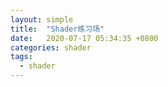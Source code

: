 ```yaml
---
layout: simple
title:  "Shader练习场"
date:   2020-07-17 05:34:35 +0800
categories: shader
tags:
  - shader
---
```


<!--<script type="text/javascript" src="/js/GlslCanvas.js"></script>
<link type="text/css" rel="stylesheet" href="/css/glslEditor.css">
<script type="application/javascript" src="/js/glslEditor.js"></script>
<link type="text/css" rel="stylesheet" href="/css/glslGallery.css">
<script type="application/javascript" src="/js/glslGallery.js"></script>


<canvas class="glslCanvas" data-fragment-url="/shader/hello_world.frag" width="500" height="500"></canvas>
-->

<!-- 
https://github.com/patriciogonzalezvivo/glslEditor
-->

<head>
    <link type="text/css" rel="stylesheet" href="/css/glslEditor.css">
    <script type="application/javascript" src="/js/glslEditor.js"></script>
</head>

<body>
    <div id="glsl_editor"></div>
</body>
<script type="text/javascript">
    const glslEditor = new GlslEditor('#glsl_editor', { 
        canvas_size: 500,
        canvas_draggable: true,
        canvas_resizable: true,
        theme: 'monokai',
        multipleBuffers: true,
        watchHash: true,
        fileDrops: true,
        menu: true
    });
</script>
